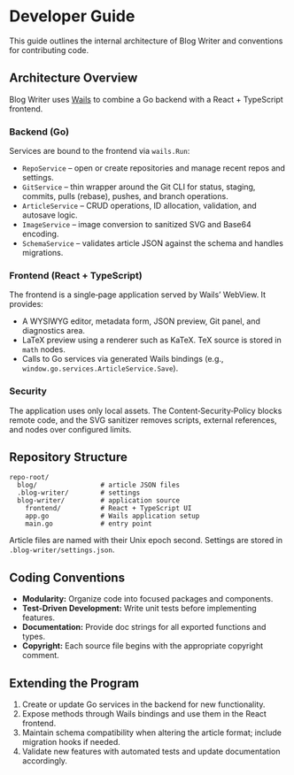 <!-- Copyright 2024 Blog Writer -->
# Developer Guide

This guide outlines the internal architecture of Blog Writer and conventions for contributing code.

## Architecture Overview

Blog Writer uses [Wails](https://wails.io) to combine a Go backend with a React + TypeScript frontend.

### Backend (Go)

Services are bound to the frontend via `wails.Run`:

- `RepoService` – open or create repositories and manage recent repos and settings.
- `GitService` – thin wrapper around the Git CLI for status, staging, commits, pulls (rebase), pushes, and branch operations.
- `ArticleService` – CRUD operations, ID allocation, validation, and autosave logic.
- `ImageService` – image conversion to sanitized SVG and Base64 encoding.
- `SchemaService` – validates article JSON against the schema and handles migrations.

### Frontend (React + TypeScript)

The frontend is a single‑page application served by Wails’ WebView. It provides:

- A WYSIWYG editor, metadata form, JSON preview, Git panel, and diagnostics area.
- LaTeX preview using a renderer such as KaTeX. TeX source is stored in `math` nodes.
- Calls to Go services via generated Wails bindings (e.g., `window.go.services.ArticleService.Save`).

### Security

The application uses only local assets. The Content‑Security‑Policy blocks remote code, and the SVG sanitizer removes scripts, external references, and nodes over configured limits.

## Repository Structure

```
repo-root/
  blog/                # article JSON files
  .blog-writer/        # settings
  blog-writer/         # application source
    frontend/          # React + TypeScript UI
    app.go             # Wails application setup
    main.go            # entry point
```

Article files are named with their Unix epoch second. Settings are stored in `.blog-writer/settings.json`.

## Coding Conventions

- **Modularity:** Organize code into focused packages and components.
- **Test‑Driven Development:** Write unit tests before implementing features.
- **Documentation:** Provide doc strings for all exported functions and types.
- **Copyright:** Each source file begins with the appropriate copyright comment.

## Extending the Program

1. Create or update Go services in the backend for new functionality.
2. Expose methods through Wails bindings and use them in the React frontend.
3. Maintain schema compatibility when altering the article format; include migration hooks if needed.
4. Validate new features with automated tests and update documentation accordingly.
